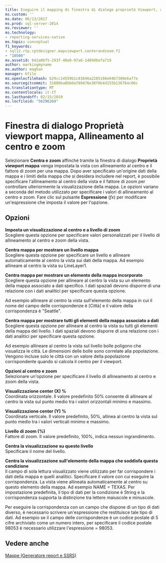 ```yaml
---
title: Eseguire il mapping di finestra di dialogo proprietà Viewport, al centro e Zoom | Microsoft Docs
ms.custom: ''
ms.date: 06/13/2017
ms.prod: sql-server-2014
ms.reviewer: ''
ms.technology:
- reporting-services-native
ms.topic: conceptual
f1_keywords:
- sql12.rtp.rptdesigner.mapviewport.centerandzoom.f1
- "10506"
ms.assetid: 642a06f5-293f-48e0-97a6-1489dbefa719
author: markingmyname
ms.author: maghan
manager: kfile
ms.openlocfilehash: b29cc14559b1c81646a2285106e04b7380e6a77e
ms.sourcegitcommit: 31800ba0bb0af09476e38f6b4d155b136764c06c
ms.translationtype: MT
ms.contentlocale: it-IT
ms.lasthandoff: 02/15/2019
ms.locfileid: "56296269"
---
```

# <a name="map-viewport-properties-dialog-box-center-and-zoom"></a>Finestra di dialogo Proprietà viewport mappa, Allineamento al centro e zoom
  Selezionare **Centra e zoom** affinché tramite la finestra di dialogo **Proprietà viewport mappa** venga impostata la vista con allineamento al centro e il fattore di zoom per una mappa. Dopo aver specificato un'origine dati della mappa e i limiti della mappa che si desidera includere nel report, è possibile specificare l'allineamento al centro della vista e il fattore di zoom per controllare ulteriormente la visualizzazione della mappa. Le opzioni variano a seconda del metodo utilizzato per specificare i valori di allineamento al centro e zoom. Fare clic sul pulsante **Espressione** (*fx*) per modificare un'espressione che imposta il valore per l'opzione.  
  
## <a name="options"></a>Opzioni  
 **Imposta un visualizzazione al centro e a livello di zoom**  
 Scegliere questa opzione per specificare valori personalizzati per il livello di allineamento al centro e zoom della vista.  
  
 **Centra mappa per mostrare un livello mappa**  
 Scegliere questa opzione per specificare un livello e allineare automaticamente al centro la vista sui dati della mappa. Ad esempio allineare al centro la vista su LineLayer1.  
  
 **Centra mappa per mostrare un elemento della mappa incorporato**  
 Scegliere questa opzione per allineare al centro la vista su un elemento della mappa associato a dati specifico. I dati spaziali devono disporre di una relazione con i dati analitici per specificare questa opzione.  
  
 Ad esempio allineare al centro la vista sull'elemento della mappa in cui il nome del campo delle corrispondenze è [Città] e il valore della corrispondenza è "Seattle".  
  
 **Centra mappa per mostrare tutti gli elementi della mappa associato a dati**  
 Scegliere questa opzione per allineare al centro la vista su tutti gli elementi della mappa del livello. I dati spaziali devono disporre di una relazione con i dati analitici per specificare questa opzione.  
  
 Ad esempio allineare al centro la vista sul livello bolle poligono che visualizza le città. Le dimensioni delle bolle sono correlate alla popolazione. Vengono incluse solo le città con un valore della popolazione corrispondente quando si calcola il centro per il viewport.  
  
 **Opzioni al centro e zoom**  
 Selezionare un'opzione per specificare il livello di allineamento al centro e zoom della vista.  
  
 **Visualizzazione center (X) %**  
 Coordinata orizzontale. Il valore predefinito 50% consente di allineare al centro la vista sul punto medio tra i valori orizzontali minimo e massimo.  
  
 **Visualizzazione center (Y) %**  
 Coordinata verticale. Il valore predefinito, 50%, allinea al centro la vista sul punto medio tra i valori verticali minimo e massimo.  
  
 **Livello di zoom (%)**  
 Fattore di zoom. Il valore predefinito, 100%, indica nessun ingrandimento.  
  
 **Centra la visualizzazione su questo livello**  
 Specificare il nome del livello.  
  
 **Centra la visualizzazione sull'elemento della mappa che soddisfa questa condizione**  
 Il campo di sola lettura visualizzato viene utilizzato per far corrispondere i dati della mappa e quelli analitici. Specificare il valore con cui eseguire la corrispondenza. La vista viene allineata automaticamente al centro su questo elemento della mappa. Ad esempio NAME = TEXAS. Per impostazione predefinita, il tipo di dati per la condizione è String e la corrispondenza supporta la distinzione tra lettere maiuscole e minuscole.  
  
 Per eseguire la corrispondenza con un campo che dispone di un tipo di dati diverso, è necessario scrivere un'espressione che restituisce tale tipo di dati. Ad esempio se il campo delle corrispondenze è un codice postale di 5 cifre archiviato come un numero intero, per specificare il codice postale 98053 è necessario utilizzare l'espressione = 98053.  
  
## <a name="see-also"></a>Vedere anche  
 [Mappe &#40;Generatore report e SSRS&#41;](report-design/maps-report-builder-and-ssrs.md)  
  
  
